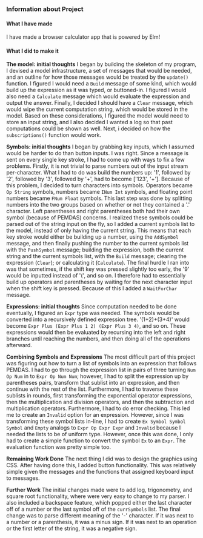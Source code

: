 ### Information about Project

#### What I have made
  I have made a browser calculator app that is powered by Elm!

#### What I did to make it

**The model: initial thoughts**
  I began by building the skeleton of my program, I devised a model infrastructure,
a set of messages that would be needed, and an outline for how those messages would
be treated by the `update()` function. I figured I would need a `Build` message of
some kind, which would build up the expression as it was typed, or buttoned-in.
I figured I would also need a `Calculate` message which would evaluate the expression
and output the answer. Finally, I decided I should have a `Clear` message, which
would wipe the current computation string, which would be stored in the model.
Based on these considerations, I figured the model would need to store an input
string, and I also decided I wanted a log so that past computations could be shown
as well. Next, i decided on how the `subscriptions()` function would work.

**Symbols: initial thoughts**
  I began by grabbing key inputs, which I assumed would be harder to do than button
inputs. I was right. Since a message is sent on every single key stroke, I had to
come up with ways to fix a few problems. Firstly, it is not trivial to parse numbers
out of the input stream per-character. What I had to do was build the numbers up:
'1', followed by '2', followed by '3', followed by '+', had to become ['123', '+'].
Because of this problem, I decided to turn characters into symbols. Operators became
`Op String` symbols, numbers became `INum Int` symbols, and floating point numbers
became `FNum Float` symbols. This last step was done by splitting numbers into the
two groups based on whether or not they contained a '.' character. Left parentheses
and right parentheses both had their own symbol (because of PEMDAS) concerns. I
realized these symbols could be parsed out of the string input on the fly, so I
added a current symbols list to the model, instead of only having the current
string. This means that each key stroke would either be building up a number,
using the `AddSymbol` message, and then finally pushing the number to the current
symbols list with the `PushSymbol` message; building the expression, both the
current string and the current symbols list, with the `Build` message; clearing
the expression (`Clear`); or calculating it (`Calculate`). The final hurdle I
ran into was that sometimes, if the shift key was pressed slightly too early,
the '9' would be inputted instead of '(', and so on. I therefore had to essentially
build up operators and parentheses by waiting for the next character input when the
shift key is pressed. Because of this I added a `WaitForChar` message.

**Expressions: initial thoughts**
  Since computation needed to be done eventually, I figured an `Expr` type was
needed. The symbols would be converted into a recursively defined expression
tree. '(1+2)+(3+4)' would become `Expr Plus (Expr Plus 1 2) (Expr Plus 3 4)`,
and so on. These expressions would then be evaluated by recursing into the left
and right branches until reaching the numbers, and then doing all of the operations
afterward.

**Combining Symbols and Expressions**
  The most difficult part of this project was figuring out how to turn a list of
symbols into an expression that follows PEMDAS. I had to go through the expression
list in pairs of three turning `Num Op Num` in to `Expr Op Num Num`; however, I
had to split the expression up by parentheses pairs, transform that sublist into
an expression, and then continue with the rest of the list. Furthermore, I had
to traverse these sublists in rounds, first transforming the exponential operator
expressions, then the multiplication and division operators, and then the subtraction
and multiplication operators. Furthermore, I had to do error checking. This led me
to create an `Invalid` option for an expression. However, since I was transforming
these symbol lists in-line, I had to create `Ex Symbol Symbol Symbol` and `Empty`
analogs to `Expr Op Expr Expr` and `Invalid` because I needed the lists to be of
uniform type. However, once this was done, I only had to create a simple function
to convert the symbol `Ex` to an `Expr`. The evaluation function was pretty
simple too.

**Remaining Work Done**
  The next thing I did was to design the graphics using CSS. After having done
this, I added button functionality. This was relatively simple given the messages
and the functions that assigned keyboard input to messages.

**Further Work**
  The initial changes made were to add log, trigonometry, and square root functionality, where were very easy to change to my parser. I also included a backspace feature, which popped either the last character off of a number or the last symbol off of the `currSymbols` list. The final change was to parse different meaning of the '-' character. If it was next to a number or a parenthesis, it was a minus sign. If it was next to an operation or the first letter of the string, it was a negative sign.
